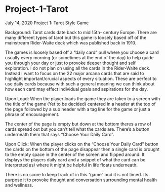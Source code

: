 # Project-1-Tarot

July 14, 2020
Project 1: Tarot Style Game

Background: Tarot cards date back to mid 15th- century Europe. There are many different types of tarot but this game is loosely based off of the mainstream Rider-Waite deck which was published back in 1910.

The games is loosely based off a “daily card” pull where you choose a card usually every morning (or sometimes at the end of the day) to help guide you through your day or just to provoke deeper thought and self exploration. I do not plan on using all the cards in the Rider-Waite deck. Instead I want to focus on the 22 major arcana cards that are said to highlight important/crucial aspects of every situation. These are perfect to use daily cards because with such a general meaning we can think about how each card may effect individual goals and aspirations for the day. 

Upon Load: When the player loads the game they are taken to a screen with the title of the game (Yet to be decided) centered in a header at the top of the page followed by a sub header with a tag line for the game or just a phrase of encouragement.

The center of the page is empty but down at the bottom theres a row of cards spread out but you can’t tell what the cards are. There’s a button underneath them that says “Choose Your Daily Card”.

Upon Click: When the player clicks on the “Choose Your Daily Card” button the cards on the bottom of the page disappear then a single card is brought to the empty space in the center of the screen and flipped around. It displays the players daily card and a snippet of what the card can be interpreted as/ where it might be helpful in life floats underneath.

There is no score to keep track of in this “game” and it is not timed. Its purpose it to provoke thought and conversation surrounding mental health and wellness.  

